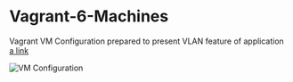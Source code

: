 # Vagrant-6-Machines

Vagrant VM Configuration prepared to present VLAN feature of application [a link](https://github.com/krawat10/EthernetSwitch) 



![VM Configuration](https://github.com/krawat10/Vagrant-6-Machines/blob/master/Config.png?raw=true)
